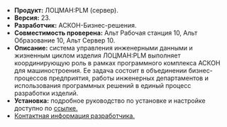 * **Продукт:** ЛОЦМАН:PLM (сервер).
* **Версия:** 23.
* **Разработчик:** АСКОН-Бизнес-решения.
* **Совместимость проверена:** Альт Рабочая станция 10, Альт Образование 10, Альт Сервер 10.
* **Описание:** система управления инженерными данными и жизненным циклом изделия ЛОЦМАН:PLM выполняет координирующую роль в рамках программного комплекса АСКОН для машиностроения. Ее задача состоит в объединении бизнес-процессов предприятия, работы инженерных департаментов и использования программных решений в единый процесс разработки изделий.
* **Установка:** подробное руководство по установке и настройке доступно по [ссылке.](https://files.ascon.ru/s/Lfqi8Df8yHawxLg)
* [Контактная информация разработчика.](https://ascon.ru/)
